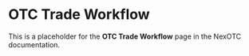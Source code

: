 # OTC Trade Workflow

This is a placeholder for the **OTC Trade Workflow** page in the NexOTC documentation.
